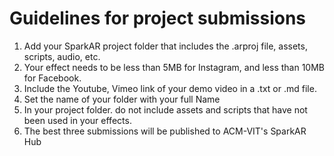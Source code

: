 # Guidelines for project submissions
1. Add your SparkAR project folder that includes the .arproj file, assets, scripts, audio, etc.
2. Your effect needs to be less than 5MB for Instagram, and less than 10MB for Facebook.
3. Include the Youtube, Vimeo link of your demo video in a .txt or .md file.
4. Set the name of your folder with your full Name
5. In your project folder. do not include assets and scripts that have not been used in your effects.
6. The best three submissions will be published to ACM-VIT's SparkAR Hub
